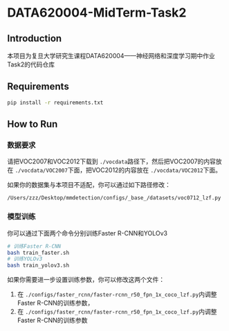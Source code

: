 
# DATA620004-MidTerm-Task2

## Introduction

本项目为复旦大学研究生课程DATA620004——神经网络和深度学习期中作业Task2的代码仓库

## Requirements

```bash
pip install -r requirements.txt
```

## How to Run

### 数据要求

请把VOC2007和VOC2012下载到 `./vocdata`路径下，然后把VOC2007的内容放在 `./vocdata/VOC2007`下面，把VOC2012的内容放在 `./vocdata/VOC2012`下面。

如果你的数据集与本项目不适配，你可以通过如下路径修改：

`/Users/zzz/Desktop/mmdetection/configs/_base_/datasets/voc0712_lzf.py`

### 模型训练

你可以通过下面两个命令分别训练Faster R-CNN和YOLOv3

```bash
# 训练Faster R-CNN
bash train_faster.sh
# 训练YOLOv3
bash train_yolov3.sh
```

如果你需要进一步设置训练参数，你可以修改这两个文件：

1. 在 `./configs/faster_rcnn/faster-rcnn_r50_fpn_1x_coco_lzf.py`内调整Faster R-CNN的训练参数，
2. 在 `./configs/faster_rcnn/faster-rcnn_r50_fpn_1x_coco_lzf.py`内调整Faster R-CNN的训练参数
